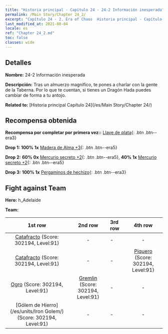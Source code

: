 ```yaml
---
title: "Historia principal - Capítulo 24 - 24-2 Información inesperada"
permalink: /Main Story/Chapter 24_2/
excerpt: "Capítulo 24 - 2. Era of Chaos  Historia principal - Capítulo 24_2. 24-2 Información inesperada"
last_modified_at: 2021-08-04
locale: es
ref: "Chapter 24_2.md"
toc: false
classes: wide
---
```


## Detalles

 **Nombre:** 24-2 Información inesperada

 **Descripción:** Tras un almuerzo magnífico, te pones a charlar con la gente de la Taberna. Por lo que te cuentan, si tienes un Dragón Hada puedes cambiar de forma a tu antojo.

 **Related to:** [Historia principal Capítulo 24](/es/Main Story/Chapter 24/)

## Recompensa obtenida

 **Recompensa por completar por primera vez::** [Llave de plata](/ItemsES/con_693/){: .btn .btn--era3}

 **Drop 1:** **100% 1x** [Madera de Alma +3](/ItemsES/mat_83/){: .btn .btn--era5}

 **Drop 2:** **60% 0x** [Mercurio secreto +2](/ItemsES/mat_77/){: .btn .btn--era5}, **40% 1x** [Mercurio secreto +2](/ItemsES/mat_77/){: .btn .btn--era5}

 **Drop 3:** **100% 1x** [Pergaminos de hechizo](/ItemsES/con_694/){: .btn .btn--era3}


## Fight against Team
 **Hero:** h_Adelaide

 **Team:**


  | 1st row | 2nd row | 3rd row | 4th row |
  |:----:|:----:|:----|:----:|
  | [Catafracto](/es/units/Cavalier/) (Score: 302194, Level:91)  | - | - | - |
  | [Catafracto](/es/units/Cavalier/) (Score: 302194, Level:91)  | - | - | [Piquero](/es/units/Pikeman/) (Score: 302194, Level:91)  |
  | [Ogro](/es/units/Ogre/) (Score: 302194, Level:91)  | [Gremlin](/es/units/Gremlin/) (Score: 302194, Level:91)  | - | - |
  | [Gólem de Hierro](/es/units/Iron Golem/) (Score: 302194, Level:91)  | - | - | - |


